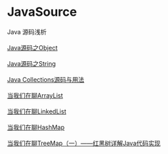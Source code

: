 # JavaSource
Java 源码浅析
<br>
<br>
[Java源码之Object](https://blog.csdn.net/dt235201314/article/details/78318399 "鼠标悬停显示")
<br>
<br>
[Java源码之String](https://blog.csdn.net/dt235201314/article/details/78330377 "鼠标悬停显示")
<br>
<br>
[Java Collections源码与用法](https://blog.csdn.net/dt235201314/article/details/78741922 "鼠标悬停显示")
<br>
<br>
[当我们在聊ArrayList](https://blog.csdn.net/DT235201314/article/details/79867960 "鼠标悬停显示")
<br>
<br>
[当我们在聊LinkedList](https://blog.csdn.net/DT235201314/article/details/80421037 "鼠标悬停显示")
<br>
<br>
[当我们在聊HashMap](https://blog.csdn.net/DT235201314/article/details/80452010 "鼠标悬停显示")
<br>
<br>
[当我们在聊TreeMap（一）——红黑树详解Java代码实现](https://blog.csdn.net/DT235201314/article/details/80661157 "鼠标悬停显示")
<br>

